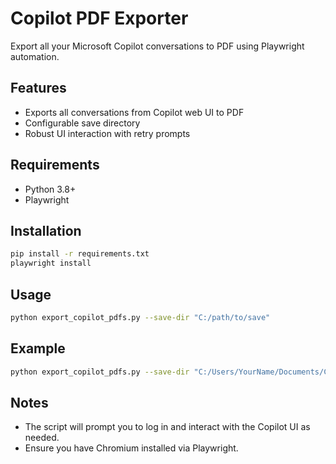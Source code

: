 # Copilot PDF Exporter

Export all your Microsoft Copilot conversations to PDF using Playwright automation.

## Features

- Exports all conversations from Copilot web UI to PDF
- Configurable save directory
- Robust UI interaction with retry prompts

## Requirements

- Python 3.8+
- Playwright

## Installation

```sh
pip install -r requirements.txt
playwright install
```

## Usage

```sh
python export_copilot_pdfs.py --save-dir "C:/path/to/save"
```

## Example

```sh
python export_copilot_pdfs.py --save-dir "C:/Users/YourName/Documents/CopilotPDFs"
```

## Notes

- The script will prompt you to log in and interact with the Copilot UI as needed.
- Ensure you have Chromium installed via Playwright.
